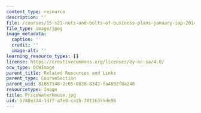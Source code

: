 ```yaml
---
content_type: resource
description: ''
file: /courses/15-s21-nuts-and-bolts-of-business-plans-january-iap-2014/5748e2241d7fafe8ca2b78116355de98_PriceWaterHouse.jpg
file_type: image/jpeg
image_metadata:
  caption: ''
  credit: ''
  image-alt: ''
learning_resource_types: []
license: https://creativecommons.org/licenses/by-nc-sa/4.0/
ocw_type: OCWImage
parent_title: Related Resources and Links
parent_type: CourseSection
parent_uid: 81867148-2c05-0830-8342-fa4892f8a248
resourcetype: Image
title: PriceWaterHouse.jpg
uid: 5748e224-1d7f-afe8-ca2b-78116355de98
---
```

